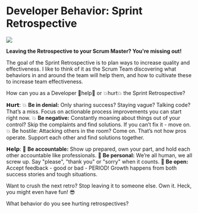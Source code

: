 # Developer Behavior: Sprint Retrospective

![](images/Developer%20Behavior%20-%20Sprint%20Retrospective.jpg)

**Leaving the Retrospective to your Scrum Master? You're missing out!**

The goal of the Sprint Retrospective is to plan ways to increase quality and effectiveness. I like to think of it as the Scrum Team discovering what behaviors in and around the team will help them, and how to cultivate these to increase team effectiveness.

How can you as a Developer 💪help💪 or 💥hurt💥 the Sprint Retrospective?

𝗛𝘂𝗿𝘁:
💥 **Be in denial:** Only sharing success? Staying vague? Talking code? That’s a miss. Focus on actionable process improvements you can start right now.
💥 **Be negative:** Constantly moaning about things out of your control? Skip the complaints and find solutions. If you can’t fix it - move on.
💥 Be hostile: Attacking others in the room? Come on. That’s not how pros operate. Support each other and find solutions together.

𝗛𝗲𝗹𝗽:
💪 **Be accountable:** Show up prepared, own your part, and hold each other accountable like professionals.
💪 **Be personal:** We’re all human, we all screw up. Say "please", "thank you" or "sorry" when it counts.
💪 **Be open:** Accept feedback - good or bad - PERIOD! Growth happens from both success stories and tough situations.

Want to crush the next retro? Stop leaving it to someone else. Own it.
Heck, you might even have fun! 😎

What behavior do you see hurting retrospectives?
